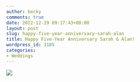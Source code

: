 ```yaml
---
author: becky
comments: true
date: 2012-12-29 09:17:43+00:00
layout: post
slug: happy-five-year-anniversary-sarah-alan
title: Happy Five-Year Anniversary Sarah & Alan!
wordpress_id: 3185
categories:
- Weddings
---
```


[![](http://www.beckyjenson.com/wp-content/uploads/2012/03/blog-December07-00012.jpg)](http://www.beckyjenson.com/wp-content/uploads/2012/03/blog-December07-00012.jpg)

